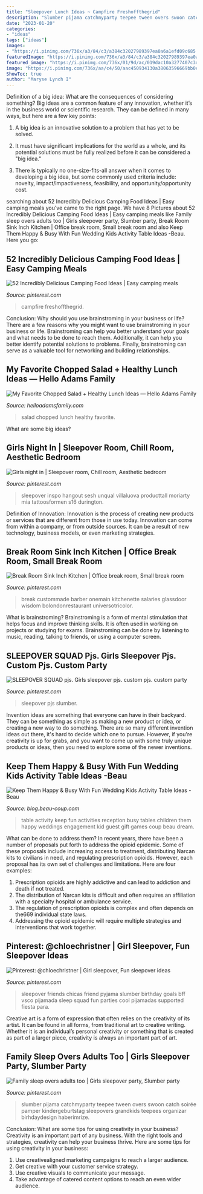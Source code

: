 ```yaml
---
title: "Sleepover Lunch Ideas ~ Campfire Freshoffthegrid"
description: "Slumber pijama catchmyparty teepee tween overs swoon catch soirée pamper kindergeburtstag sleepovers grandkids teepees organizar birhdaydesign haberimrize"
date: "2023-01-20"
categories:
- "ideas"
tags: ["ideas"]
images:
- "https://i.pinimg.com/736x/a3/84/c3/a384c32027989397ea0a6a1efd09c685.jpg"
featuredImage: "https://i.pinimg.com/736x/a3/84/c3/a384c32027989397ea0a6a1efd09c685.jpg"
featured_image: "https://i.pinimg.com/736x/01/9d/ac/019dac10a3277407c3d5edc17f6bab2a.jpg"
image: "https://i.pinimg.com/736x/aa/c4/50/aac450934130a38063596669bb0e11b9.jpg"
ShowToc: true
author: "Maryse Lynch I"
---
```



Definition of a big idea: What are the consequences of considering something?
Big ideas are a common feature of any innovation, whether it’s in the business world or scientific research. They can be defined in many ways, but here are a few key points:
1. A big idea is an innovative solution to a problem that has yet to be solved.

2. It must have significant implications for the world as a whole, and its potential solutions must be fully realized before it can be considered a "big idea."

3. There is typically no one-size-fits-all answer when it comes to developing a big idea, but some commonly used criteria include: novelty, impact/impactiveness, feasibility, and opportunity/opportunity cost. 

	

		
searching about 52 Incredibly Delicious Camping Food Ideas | Easy camping meals you've came to the right page. We have 8 Pictures about 52 Incredibly Delicious Camping Food Ideas | Easy camping meals like Family sleep overs adults too | Girls sleepover party, Slumber party, Break Room Sink Inch Kitchen | Office break room, Small break room and also Keep Them Happy &amp; Busy With Fun Wedding Kids Activity Table Ideas -Beau. Here you go:
		
    
## 52 Incredibly Delicious Camping Food Ideas | Easy Camping Meals

<img loading=lazy src="https://i.pinimg.com/736x/01/9d/ac/019dac10a3277407c3d5edc17f6bab2a.jpg" onerror="this.onerror=null;this.src='https://tse4.mm.bing.net/th?id=OIP.n2SN0XesQRiiuF7tZrRZtwHaLH&amp;pid=15.1';" alt="52 Incredibly Delicious Camping Food Ideas | Easy camping meals">

_Source: pinterest.com_

>campfire freshoffthegrid. 

	

Conclusion: Why should you use brainstroming in your business or life?
There are a few reasons why you might want to use brainstroming in your business or life. Brainstroming can help you better understand your goals and what needs to be done to reach them. Additionally, it can help you better identify potential solutions to problems. Finally, brainstroming can serve as a valuable tool for networking and building relationships.

    
## My Favorite Chopped Salad + Healthy Lunch Ideas — Hello Adams Family

<img loading=lazy src="https://helloadamsfamily.com/wp-content/uploads/2019/05/chopped-salad-recipe-1-of-6-1.jpg" onerror="this.onerror=null;this.src='https://tse3.mm.bing.net/th?id=OIP.MG-AwZqG8iTQFjXCwME0cgHaLG&amp;pid=15.1';" alt="My Favorite Chopped Salad + Healthy Lunch Ideas — Hello Adams Family">

_Source: helloadamsfamily.com_

>salad chopped lunch healthy favorite. 

	

What are some big ideas?
 

    
## Girls Night In | Sleepover Room, Chill Room, Aesthetic Bedroom

<img loading=lazy src="https://i.pinimg.com/736x/ca/a5/e3/caa5e30c967758d8f73127bbe8f8541c.jpg" onerror="this.onerror=null;this.src='https://tse2.mm.bing.net/th?id=OIP.A6Ya59iWJVo0P8yWclzDRAHaJ3&amp;pid=15.1';" alt="Girls night in | Sleepover room, Chill room, Aesthetic bedroom">

_Source: pinterest.com_

>sleepover inspo hangout sesh unqual villaluova producttall moriarty mia tattoosformen s16 durington. 

	

Definition of Innovation:
Innovation is the process of creating new products or services that are different from those in use today. Innovation can come from within a company, or from outside sources. It can be a result of new technology, business models, or even marketing strategies.

    
## Break Room Sink Inch Kitchen | Office Break Room, Small Break Room

<img loading=lazy src="https://i.pinimg.com/736x/a3/84/c3/a384c32027989397ea0a6a1efd09c685.jpg" onerror="this.onerror=null;this.src='https://tse4.mm.bing.net/th?id=OIP.s5Oyf68_7f0RMCGcOVTwugHaLH&amp;pid=15.1';" alt="Break Room Sink Inch Kitchen | Office break room, Small break room">

_Source: pinterest.com_

>break custommade barber onemain kitchenette salaries glassdoor wisdom bolondonrestaurant universotricolor. 

	

What is brainstroming?
Brainstroming is a form of mental stimulation that helps focus and improve thinking skills. It is often used in working on projects or studying for exams. Brainstroming can be done by listening to music, reading, talking to friends, or using a computer screen.

    
## SLEEPOVER SQUAD Pjs. Girls Sleepover Pjs. Custom Pjs. Custom Party

<img loading=lazy src="https://i.pinimg.com/736x/e3/a4/de/e3a4de0b90f8b2157c29d1a4351e24da.jpg" onerror="this.onerror=null;this.src='https://tse4.mm.bing.net/th?id=OIP.bKxUlx7VsDSgaJiNniuElAHaHP&amp;pid=15.1';" alt="SLEEPOVER SQUAD pjs. Girls sleepover pjs. custom pjs. custom party">

_Source: pinterest.com_

>sleepover pjs slumber. 

	

Invention ideas are something that everyone can have in their backyard. They can be something as simple as making a new product or idea, or creating a new way to do something. There are so many different invention ideas out there, it's hard to decide which one to pursue. However, if you're creativity is up for grabs, and you want to come up with some truly unique products or ideas, then you need to explore some of the newer inventions.

    
## Keep Them Happy &amp; Busy With Fun Wedding Kids Activity Table Ideas -Beau

<img loading=lazy src="http://cdn.beau-coup.com/content-images/111865/111865-0.jpg" onerror="this.onerror=null;this.src='https://tse3.mm.bing.net/th?id=OIP.p5Bwf5x8CQmo7hEpiADmrwHaJ4&amp;pid=15.1';" alt="Keep Them Happy &amp; Busy With Fun Wedding Kids Activity Table Ideas -Beau">

_Source: blog.beau-coup.com_

>table activity keep fun activities reception busy tables children them happy weddings engagement kid guest gift games coup beau dream. 

	

What can be done to address them?
In recent years, there have been a number of proposals put forth to address the opioid epidemic. Some of these proposals include increasing access to treatment, distributing Narcan kits to civilians in need, and regulating prescription opioids. However, each proposal has its own set of challenges and limitations. Here are four examples:
1) Prescription opioids are highly addictive and can lead to addiction and death if not treated. 
2) The distribution of Narcan kits is difficult and often requires an affiliation with a specialty hospital or ambulance service. 
3) The regulation of prescription opioids is complex and often depends on the669 individual state laws. 
4) Addressing the opioid epidemic will require multiple strategies and interventions that work together.

    
## Pinterest: @chloechristner | Girl Sleepover, Fun Sleepover Ideas

<img loading=lazy src="https://i.pinimg.com/736x/aa/c4/50/aac450934130a38063596669bb0e11b9.jpg" onerror="this.onerror=null;this.src='https://tse4.mm.bing.net/th?id=OIP.ZV9w_47HZzy1_rX1TgLzQQAAAA&amp;pid=15.1';" alt="Pinterest: @chloechristner | Girl sleepover, Fun sleepover ideas">

_Source: pinterest.com_

>sleepover friends chicas friend pyjama slumber birthday goals bff vsco pijamada sleep squad fun parties cool pijamadas supported fiesta para. 

	

Creative art is a form of expression that often relies on the creativity of its artist. It can be found in all forms, from traditional art to creative writing. Whether it is an individual’s personal creativity or something that is created as part of a larger piece, creativity is always an important part of art.

    
## Family Sleep Overs Adults Too | Girls Sleepover Party, Slumber Party

<img loading=lazy src="https://i.pinimg.com/736x/9f/32/10/9f3210d44fc3f86bda4c76ca1cca12fc.jpg" onerror="this.onerror=null;this.src='https://tse1.mm.bing.net/th?id=OIP.BBKMrPjcRsjKcrewyKOlyQHaJ3&amp;pid=15.1';" alt="Family sleep overs adults too | Girls sleepover party, Slumber party">

_Source: pinterest.com_

>slumber pijama catchmyparty teepee tween overs swoon catch soirée pamper kindergeburtstag sleepovers grandkids teepees organizar birhdaydesign haberimrize. 

	

Conclusion: What are some tips for using creativity in your business?
Creativity is an important part of any business. With the right tools and strategies, creativity can help your business thrive. Here are some tips for using creativity in your business: 
1. Use creativealigned marketing campaigns to reach a larger audience.
2. Get creative with your customer service strategy.
3. Use creative visuals to communicate your message.
4. Take advantage of catered content options to reach an even wider audience.

